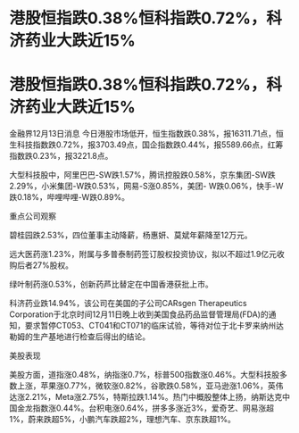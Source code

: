 # 港股恒指跌0.38%恒科指跌0.72%，科济药业大跌近15%

# 港股恒指跌0.38%恒科指跌0.72%，科济药业大跌近15%

金融界12月13日消息
今日港股市场低开，恒生指数跌0.38%，报16311.71点，恒生科技指数跌0.72%，报3703.49点，国企指数跌0.44%，报5589.66点，红筹指数跌0.23%，报3221.8点。

大型科技股中，阿里巴巴-SW跌1.57%，腾讯控股跌0.58%，京东集团-SW跌2.29%，小米集团-W跌0.53%，网易-S涨0.85%，美团-
W跌0.06%，快手-W跌0.18%，哔哩哔哩-W跌0.89%。

重点公司观察

碧桂园跌2.53%，四位董事主动降薪，杨惠妍、莫斌年薪降至12万元。

远大医药涨1.23%，附属与多普泰制药签订股权投资协议，拟以不超过1.9亿元收购后者27%股权。

绿叶制药涨0.53%，创新药芦比替定在中国香港获批上市。

科济药业跌14.94%，该公司在美国的子公司CARsgen Therapeutics
Corporation于北京时间12月11日晚上收到美国食品药品监督管理局(FDA)的通知，要求暂停CT053、CT041和CT071的临床试验，等待对位于北卡罗来纳州达勒姆的生产基地进行检查后得出的结论。

美股表现

美股方面，道指涨0.48%，纳指涨0.7%，标普500指数涨0.46%。大型科技股多数上涨，苹果涨0.77%，微软涨0.82%，谷歌跌0.58%，亚马逊涨1.06%，英伟达涨2.21%，Meta涨2.75%，特斯拉跌1.14%。热门中概股整体上扬，纳斯达克中国金龙指数涨0.44%。台积电涨0.64%，拼多多涨近3%，爱奇艺、网易涨超1%，蔚来跌超5%，小鹏汽车跌超2%，理想汽车、京东跌超1%。

